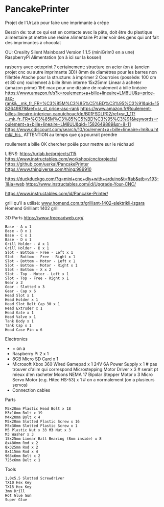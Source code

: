# PancakePrinter
Projet de l'UrLab pour faire une imprimante à crêpe

Besoin de:
tout ce qui est en contacte avec la pâte, doit être du plastique alimentaire
pt mettre une résine alimentaire
Pt aller voir des gens qui ont fait des imprimantes à chocolat

OU:
Creality Silent Mainboard Version 1.1.5 (miniGrim0 en a une)
RaspberryPi
Alimentation (on à ici sur la kossel)


rasberry avec octoprint ?
certainement:
structure en acier (on à (ancien projet cnc ou autre imprimante 3D)) 8mm de diamètres pour les barres non fillettée
Atache pour la structure: à imprimer
2 Courroies (possède: 100 cm et 80 cm)
roullemnet à bille 8mm interne  15x25mm Linear à acheter (amazon prime) 15€ max pour une dizaine de roulement à bille linéaire
https://www.amazon.fr/s?k=roulement+a+bille+lineaire+LM8UU&s=price-asc-rank&__mk_fr_FR=%C3%85M%C3%85%C5%BD%C3%95%C3%91&qid=1582649879&ref=sr_st_price-asc-rank
https://www.amazon.fr/Roulement-billes-lineaire-interieur-caoutchouc/dp/B01FSDLP02/ref=sr_1_11?__mk_fr_FR=%C3%85M%C3%85%C5%BD%C3%95%C3%91&keywords=roulement+a+bille+lineaire+LM8UU&qid=1582649889&sr=8-11
https://www.cdiscount.com/search/10/roulement+a+bille+lineaire+lm8uu.html#_his_
ATTENTION au temps que ça pourrait prendre

roullement a bille OK
chercher poêle pour mettre sur le réchaud

LIENS:
https://urlab.be/projects/115
https://www.instructables.com/workshop/cnc/projects/
https://github.com/uerkal/PancakePrinter
https://www.thingiverse.com/thing:989910

https://duckduckgo.com/?q=mini+cnc+diy+with+arduino&t=ffab&atb=v193-1&ia=web
https://www.instructables.com/id/Upgrade-Your-CNC/





https://www.instructables.com/id/Pancake-Printer/



grill qu'il a utilisé: www.homend.com.tr/grilliant-1402-elektrikli-izgara  Homend Grilliant 1402 grill



3D Parts
https://www.freecadweb.org/

    Base - A x 1
    Base - B x 1
    Base - C x 1
    Base - D x 1
    Grill Holder - A x 1
    Grill Holder - B x 1
    Slot - Bottom - Free - Left x 1
    Slot - Bottom - Free - Right x 1
    Slot - Bottom - Motor - Left x 1
    Slot - Bottom - Motor - Right x 1
    Slot - Bottom - X x 2
    Slot - Top - Motor - Left x 1
    Slot - Top - Free - Right x 1
    Gear x 3
    Gear - Slotted x 3
    Gear - Cap x 6
    Head Slot x 1
    Head Holder x 1
    Head Slot Belt Cap 30 x 1
    Head Extruder x 1
    Head Gate x 1
    Head Valve x 1
    Tank Body x 1
    Tank Cap x 1
    Head Case Pin x 6

Electronics
* = on a
*    Raspberry Pi 2 x 1
*    8GB Micro SD Card x 1
*    Microsoft Xbox 360 Wired Gamepad x 1
    24V 6A Power Supply x 1                  # pas trouver d'alim qui correspond 
    Microstepping Motor Driver x 3           # serait pt mieux d'en racheter
    Moons NEMA 17 Bipolar Stepper Motor x 3
    Micro Servo Motor (e.g. Hitec HS-53) x 1 # on a normalement (on a plusieurs servos)
*    Connection cables

Parts

    M5x20mm Plastic Head Bolt x 18
    M3x10mm Bolt x 19
    M4x20mm Bolt x 4
    M5x20mm Slotted Plastic Screw x 16
    M5x30mm Slotted Plastic Screw x 1
    M5 Plastic Nut x 33 M3 Nut x 3
    M3 Washer x 3
    15x25mm Linear Ball Bearing (8mm inside) x 8
    8x480mm Rod x 2
    8x325mm Rod x 2
    8x115mm Rod x 4
    963x6mm Belt x 2
    725x6mm Belt x 1

Tools

    1,0x5.5 Slotted Screwdriver
    TX10 Hex Key
    TX15 Hex Key
    3mm Drill
    Hot Glue Gun
    Super Glue
